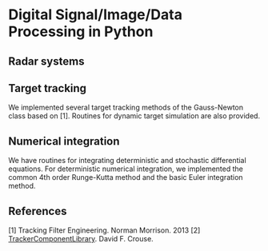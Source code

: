 # Digital Signal/Image/Data Processing in Python

## Radar systems

## Target tracking
We implemented several target tracking methods of the Gauss-Newton class based on [1]. Routines for dynamic target simulation are also provided.

## Numerical integration
We have routines for integrating deterministic and stochastic differential equations. For deterministic numerical integration, we implemented the common 4th order Runge-Kutta method and the basic Euler integration method.

## References
[1] Tracking Filter Engineering. Norman Morrison. 2013
[2] [TrackerComponentLibrary](https://github.com/USNavalResearchLaboratory/TrackerComponentLibrary/tree/master). David F. Crouse. 
